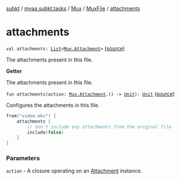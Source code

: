 [subkt](../../../index.md) / [myaa.subkt.tasks](../../index.md) / [Mux](../index.md) / [MuxFile](index.md) / [attachments](./attachments.md)

# attachments

`val attachments: `[`List`](https://kotlinlang.org/api/latest/jvm/stdlib/kotlin.collections/-list/index.html)`<`[`Mux.Attachment`](../-attachment/index.md)`>` [(source)](https://github.com/Myaamori/SubKt/blob/0.1.19/src/main/kotlin/myaa/subkt/tasks/muxtask.kt#L368)

The attachments present in this file.

**Getter**

The attachments present in this file.

`fun attachments(action: `[`Mux.Attachment`](../-attachment/index.md)`.() -> `[`Unit`](https://kotlinlang.org/api/latest/jvm/stdlib/kotlin/-unit/index.html)`): `[`Unit`](https://kotlinlang.org/api/latest/jvm/stdlib/kotlin/-unit/index.html) [(source)](https://github.com/Myaamori/SubKt/blob/0.1.19/src/main/kotlin/myaa/subkt/tasks/muxtask.kt#L447)

Configures the attachments in this file.

``` kotlin
from("video.mkv") {
    attachments {
        // don't include any attachments from the original file
        include(false)
    }
}
```

### Parameters

`action` - A closure operating on an [Attachment](../-attachment/index.md) instance.